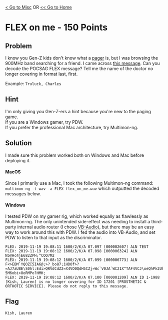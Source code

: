 [< Go to Misc](/Misc) OR [<< Go to Home](/)
# FLEX on me - 150 Points
## Problem
I know you Gen-Z kids don't know what a [pager](https://en.wikipedia.org/wiki/Pager) is, but I was browsing the 900MHz band searching for a friend. I came across [this message](FLEX_on_me.wav). Can you decode the POCSAG FLEX message? Tell me the name of the doctor no longer covering in format last, first.

Example: `Truluck, Charles`

## Hint
I'm only giving you Gen-Z-ers a hint because you're new to the paging game. \
If you are a Windows gamer, try PDW. \
If you prefer the professional Mac architecture, try Multimon-ng.

## Solution
I made sure this problem worked both on Windows and Mac before deploying it.

#### MacOS
Since I primarily use a Mac, I took the following Multimon-ng command: `multimon-ng -t wav -a FLEX flex_on_me.wav` which outputted the decoded messages below.

#### Windows
I tested PDW on my gamer rig, which worked equally as flawlessly as Multimon-ng. The only unintended side-effect was needing to install a third-party internal audio router (I chose [VB-Audio](https://www.vb-audio.com/Cable/)), but there may be an easy way to work around this with PDW. I fed the audio into VB-Audio, and set PDW to listen to that input as the discriminator.

```
FLEX: 2019-11-19 19:08:11 1600/2/K/A 07.097 [000002607] ALN TEST
FLEX: 2019-11-19 19:08:12 1600/2/K/A 07.098 [000006324] ALN N5@Hc4jE682ZPH;^COO7M2
FLEX: 2019-11-19 19:08:12 1600/2/K/A 07.099 [000006773] ALN F<>EBM`YQOZ[5IA6@;>?_bo87;iHDOf>?=AJ7aU8E\S0hl:Edi>QRVdCdZ2=X4VO0QdH5CZj=Wc`V0JA`WC21X^TAF4VCJ\oeQhPk2Uh6BCjNfi`15kXnFUB073ShUj]7kTFeTSHoR;]@K4UX]B5de1G?5M6obi>8oRMPo?HMH;
FLEX: 2019-11-19 19:08:12 1600/2/K/A 07.100 [000001209] ALN ID 1-1988 [Kish, Lauren] is no longer covering for ID 17201 [PROSTHETIC & ORTHOTIC SERVICE]. Please do not reply to this message.
```

## Flag
`Kish, Lauren`
